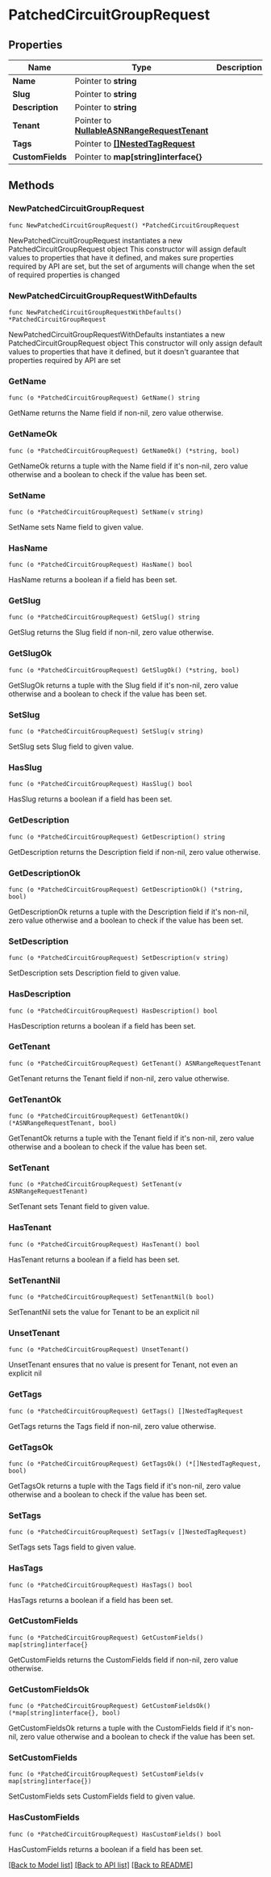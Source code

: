 # PatchedCircuitGroupRequest

## Properties

Name | Type | Description | Notes
------------ | ------------- | ------------- | -------------
**Name** | Pointer to **string** |  | [optional] 
**Slug** | Pointer to **string** |  | [optional] 
**Description** | Pointer to **string** |  | [optional] 
**Tenant** | Pointer to [**NullableASNRangeRequestTenant**](ASNRangeRequestTenant.md) |  | [optional] 
**Tags** | Pointer to [**[]NestedTagRequest**](NestedTagRequest.md) |  | [optional] 
**CustomFields** | Pointer to **map[string]interface{}** |  | [optional] 

## Methods

### NewPatchedCircuitGroupRequest

`func NewPatchedCircuitGroupRequest() *PatchedCircuitGroupRequest`

NewPatchedCircuitGroupRequest instantiates a new PatchedCircuitGroupRequest object
This constructor will assign default values to properties that have it defined,
and makes sure properties required by API are set, but the set of arguments
will change when the set of required properties is changed

### NewPatchedCircuitGroupRequestWithDefaults

`func NewPatchedCircuitGroupRequestWithDefaults() *PatchedCircuitGroupRequest`

NewPatchedCircuitGroupRequestWithDefaults instantiates a new PatchedCircuitGroupRequest object
This constructor will only assign default values to properties that have it defined,
but it doesn't guarantee that properties required by API are set

### GetName

`func (o *PatchedCircuitGroupRequest) GetName() string`

GetName returns the Name field if non-nil, zero value otherwise.

### GetNameOk

`func (o *PatchedCircuitGroupRequest) GetNameOk() (*string, bool)`

GetNameOk returns a tuple with the Name field if it's non-nil, zero value otherwise
and a boolean to check if the value has been set.

### SetName

`func (o *PatchedCircuitGroupRequest) SetName(v string)`

SetName sets Name field to given value.

### HasName

`func (o *PatchedCircuitGroupRequest) HasName() bool`

HasName returns a boolean if a field has been set.

### GetSlug

`func (o *PatchedCircuitGroupRequest) GetSlug() string`

GetSlug returns the Slug field if non-nil, zero value otherwise.

### GetSlugOk

`func (o *PatchedCircuitGroupRequest) GetSlugOk() (*string, bool)`

GetSlugOk returns a tuple with the Slug field if it's non-nil, zero value otherwise
and a boolean to check if the value has been set.

### SetSlug

`func (o *PatchedCircuitGroupRequest) SetSlug(v string)`

SetSlug sets Slug field to given value.

### HasSlug

`func (o *PatchedCircuitGroupRequest) HasSlug() bool`

HasSlug returns a boolean if a field has been set.

### GetDescription

`func (o *PatchedCircuitGroupRequest) GetDescription() string`

GetDescription returns the Description field if non-nil, zero value otherwise.

### GetDescriptionOk

`func (o *PatchedCircuitGroupRequest) GetDescriptionOk() (*string, bool)`

GetDescriptionOk returns a tuple with the Description field if it's non-nil, zero value otherwise
and a boolean to check if the value has been set.

### SetDescription

`func (o *PatchedCircuitGroupRequest) SetDescription(v string)`

SetDescription sets Description field to given value.

### HasDescription

`func (o *PatchedCircuitGroupRequest) HasDescription() bool`

HasDescription returns a boolean if a field has been set.

### GetTenant

`func (o *PatchedCircuitGroupRequest) GetTenant() ASNRangeRequestTenant`

GetTenant returns the Tenant field if non-nil, zero value otherwise.

### GetTenantOk

`func (o *PatchedCircuitGroupRequest) GetTenantOk() (*ASNRangeRequestTenant, bool)`

GetTenantOk returns a tuple with the Tenant field if it's non-nil, zero value otherwise
and a boolean to check if the value has been set.

### SetTenant

`func (o *PatchedCircuitGroupRequest) SetTenant(v ASNRangeRequestTenant)`

SetTenant sets Tenant field to given value.

### HasTenant

`func (o *PatchedCircuitGroupRequest) HasTenant() bool`

HasTenant returns a boolean if a field has been set.

### SetTenantNil

`func (o *PatchedCircuitGroupRequest) SetTenantNil(b bool)`

 SetTenantNil sets the value for Tenant to be an explicit nil

### UnsetTenant
`func (o *PatchedCircuitGroupRequest) UnsetTenant()`

UnsetTenant ensures that no value is present for Tenant, not even an explicit nil
### GetTags

`func (o *PatchedCircuitGroupRequest) GetTags() []NestedTagRequest`

GetTags returns the Tags field if non-nil, zero value otherwise.

### GetTagsOk

`func (o *PatchedCircuitGroupRequest) GetTagsOk() (*[]NestedTagRequest, bool)`

GetTagsOk returns a tuple with the Tags field if it's non-nil, zero value otherwise
and a boolean to check if the value has been set.

### SetTags

`func (o *PatchedCircuitGroupRequest) SetTags(v []NestedTagRequest)`

SetTags sets Tags field to given value.

### HasTags

`func (o *PatchedCircuitGroupRequest) HasTags() bool`

HasTags returns a boolean if a field has been set.

### GetCustomFields

`func (o *PatchedCircuitGroupRequest) GetCustomFields() map[string]interface{}`

GetCustomFields returns the CustomFields field if non-nil, zero value otherwise.

### GetCustomFieldsOk

`func (o *PatchedCircuitGroupRequest) GetCustomFieldsOk() (*map[string]interface{}, bool)`

GetCustomFieldsOk returns a tuple with the CustomFields field if it's non-nil, zero value otherwise
and a boolean to check if the value has been set.

### SetCustomFields

`func (o *PatchedCircuitGroupRequest) SetCustomFields(v map[string]interface{})`

SetCustomFields sets CustomFields field to given value.

### HasCustomFields

`func (o *PatchedCircuitGroupRequest) HasCustomFields() bool`

HasCustomFields returns a boolean if a field has been set.


[[Back to Model list]](../README.md#documentation-for-models) [[Back to API list]](../README.md#documentation-for-api-endpoints) [[Back to README]](../README.md)


